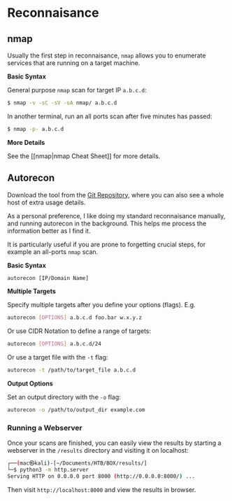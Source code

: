 # Reconnaisance

## nmap

Usually the first step in reconnaisance, `nmap` allows you to enumerate services that are running on a target machine.

**Basic Syntax**

General purpose `nmap` scan for target IP `a.b.c.d`:

```bash
$ nmap -v -sC -sV -oA nmap/ a.b.c.d
```

In another terminal, run an all ports scan after five minutes has passed:

```bash
$ nmap -p- a.b.c.d
```

**More Details**

See the [[nmap|nmap Cheat Sheet]] for more details.

## Autorecon

Download the tool from the [Git Repository](https://github.com/Tib3rius/AutoRecon), where you can also see a whole host of extra usage details.

As a personal preference, I like doing my standard reconnaisance manually, and running autorecon in the background. This helps me process the information better as I find it.

It is particularly useful if you are prone to forgetting crucial steps, for example an all-ports `nmap` scan.

**Basic Syntax**

```bash
autorecon [IP/Domain Name]
```

**Multiple Targets**

Specify multiple targets after you define your options (flags). E.g.

```bash
autorecon [OPTIONS] a.b.c.d foo.bar w.x.y.z
```

Or use CIDR Notation to define a range of targets:

```bash
autorecon [OPTIONS] a.b.c.d/24
```

Or use a target file with the `-t` flag:

```bash
autorecon -t /path/to/target_file a.b.c.d
```

**Output Options**

Set an output directory with the `-o` flag:

```bash
autorecon -o /path/to/output_dir example.com
```

### Running a Webserver

Once your scans are finished, you can easily view the results by starting a webserver in the `/results` directory and visiting it on localhost:

```bash
┌──(mac㉿kali)-[~/Documents/HTB/BOX/results/]
└─$ python3 -m http.server
Serving HTTP on 0.0.0.0 port 8000 (http://0.0.0.0:8000/) ...
```

Then visit `http://localhost:8000` and view the results in browser.